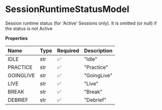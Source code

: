 # SessionRuntimeStatusModel

Session runtime status (for 'Active' Sessions only). It is omitted (or null) if the status is not Active

**Properties**

| Name      | Type | Required | Description |
| :-------- | :--- | :------- | :---------- |
| IDLE      | str  | ✅       | "Idle"      |
| PRACTICE  | str  | ✅       | "Practice"  |
| GOINGLIVE | str  | ✅       | "GoingLive" |
| LIVE      | str  | ✅       | "Live"      |
| BREAK     | str  | ✅       | "Break"     |
| DEBRIEF   | str  | ✅       | "Debrief"   |

<!-- This file was generated by liblab | https://liblab.com/ -->
